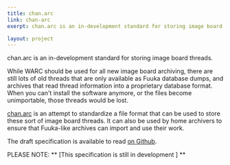 ```yaml
---
title: chan.arc
link: chan-arc
exerpt: chan.arc is an in-development standard for storing image board threads.

layout: project
---
```

chan.arc is an in-development standard for storing image board threads.

While WARC should be used for all new image board archiving, there are still lots of old threads that are only available as Fuuka database dumps, and archives that read thread information into a proprietary database format. When you can't install the software anymore, or the files become unimportable, those threads would be lost.

[chan.arc](https://github.com/bibanon/chan.arc) is an attempt to standardize a file format that can be used to store these sort of image board threads. It can also be used by home archivers to ensure that Fuuka-like archives can import and use their work.

The draft specification is available to read [on Github](https://github.com/bibanon/chan.arc/blob/master/chan-arc-spec.rst).

PLEASE NOTE: ** [This specification is still in development ] **